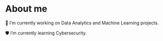# About me
 🤖 I’m currently working on Data Analytics and Machine Learning projects.
 
 🛡️ I’m currently learning Cybersecurity.





